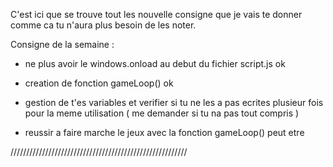 C'est ici que se trouve tout les nouvelle consigne que je vais te donner comme ca tu n'aura plus besoin de les noter. 


Consigne de la semaine :

- ne plus avoir le windows.onload au debut du fichier script.js ok

- creation de fonction gameLoop() ok 

- gestion de t'es variables et verifier si tu ne les a pas ecrites plusieur fois pour la meme utilisation ( me demander si tu na pas tout compris )

- reussir a faire marche le jeux avec la fonction gameLoop() peut etre 

////////////////////////////////////////////////////////